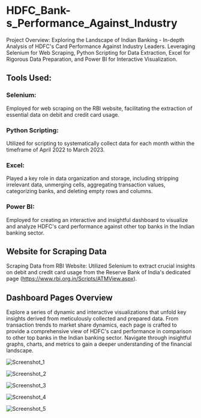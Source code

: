 # HDFC_Bank-s_Performance_Against_Industry
Project Overview: Exploring the Landscape of Indian Banking - In-depth Analysis of HDFC's Card Performance Against Industry Leaders. Leveraging Selenium for Web Scraping, Python Scripting for Data Extraction, Excel for Rigorous Data Preparation, and Power BI for Interactive Visualization.


## Tools Used:

### Selenium: 
Employed for web scraping on the RBI website, facilitating the extraction of essential data on debit and credit card usage.

### Python Scripting: 
Utilized for scripting to systematically collect data for each month within the timeframe of April 2022 to March 2023.

### Excel: 
Played a key role in data organization and storage, including stripping irrelevant data, unmerging cells, aggregating transaction values, categorizing banks, and deleting empty rows and columns.

### Power BI: 
Employed for creating an interactive and insightful dashboard to visualize and analyze HDFC's card performance against other top banks in the Indian banking sector.


## Website for Scraping Data
Scraping Data from RBI Website: Utilized Selenium to extract crucial insights on debit and credit card usage from the Reserve Bank of India's dedicated page (https://www.rbi.org.in/Scripts/ATMView.aspx).


## Dashboard Pages Overview
Explore a series of dynamic and interactive visualizations that unfold key insights derived from meticulously collected and prepared data. From transaction trends to market share dynamics, each page is crafted to provide a comprehensive view of HDFC's card performance in comparison to other top banks in the Indian banking sector. Navigate through insightful graphs, charts, and metrics to gain a deeper understanding of the financial landscape.



![Screenshot_1](https://github.com/namitdubey/HDFC_Bank-s_Performance_Against_Industry/assets/128350743/b67c957f-5fca-476b-8169-82a61e2f3425)




![Screenshot_2](https://github.com/namitdubey/HDFC_Bank-s_Performance_Against_Industry/assets/128350743/07962831-aaf9-4bda-a11c-fcce9450dd33)




![Screenshot_3](https://github.com/namitdubey/HDFC_Bank-s_Performance_Against_Industry/assets/128350743/f45da8bf-00f0-4c10-ade4-163cbb646d53)





![Screenshot_4](https://github.com/namitdubey/HDFC_Bank-s_Performance_Against_Industry/assets/128350743/b585a13e-11c7-4bc0-9dd5-1fa2fd67e24e)





![Screenshot_5](https://github.com/namitdubey/HDFC_Bank-s_Performance_Against_Industry/assets/128350743/057d9f6e-d8ff-4b50-b6cb-9b994efa610e)









